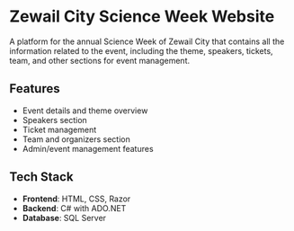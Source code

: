 # Zewail City Science Week Website  

A platform for the annual Science Week of Zewail City that contains all the information related to the event, including the theme, speakers, tickets, team, and other sections for event management.  

## Features  
- Event details and theme overview  
- Speakers section  
- Ticket management  
- Team and organizers section  
- Admin/event management features  

## Tech Stack  
- **Frontend**: HTML, CSS, Razor  
- **Backend**: C# with ADO.NET  
- **Database**: SQL Server  
